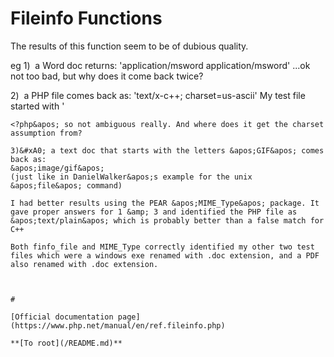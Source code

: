# Fileinfo Functions





The results of this function seem to be of dubious quality.

eg
1)&#xA0; a Word doc returns:
&apos;application/msword application/msword&apos;
...ok not too bad, but why does it come back twice?

2)&#xA0; a PHP file comes back as:
&apos;text/x-c++; charset=us-ascii&apos;
My test file started with &apos;

```
<?php&apos; so not ambiguous really. And where does it get the charset assumption from?

3)&#xA0; a text doc that starts with the letters &apos;GIF&apos; comes back as:
&apos;image/gif&apos;
(just like in DanielWalker&apos;s example for the unix &apos;file&apos; command)

I had better results using the PEAR &apos;MIME_Type&apos; package. It gave proper answers for 1 &amp; 3 and identified the PHP file as &apos;text/plain&apos; which is probably better than a false match for C++

Both finfo_file and MIME_Type correctly identified my other two test files which were a windows exe renamed with .doc extension, and a PDF also renamed with .doc extension.

  

#

[Official documentation page](https://www.php.net/manual/en/ref.fileinfo.php)

**[To root](/README.md)**